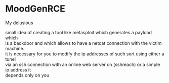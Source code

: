 # MoodGenRCE
My delusious


small idea of creating a tool like metasploit which generates a payload which <br /> 
is a backdoor and which allows to have a netcat connection with the victim machine.. <br /> 
it is necessary for you to modify the ip addresses of such sort using either a tunel <br /> 
via an ssh connection with an online web server on (sshreach) or a simple ip address it <br /> 
depends only on you
